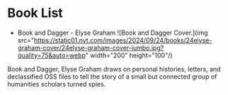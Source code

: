 # Book List

- Book and Dagger - Elyse Graham
![Book and Dagger Cover.](img src="https://static01.nyt.com/images/2024/09/24/books/24elyse-graham-cover/24elyse-graham-cover-jumbo.jpg?quality=75&auto=webp" width="200" height="100"/)

Book and Dagger, Elyse Graham draws on personal histories, letters, and declassified OSS files to tell the story of a small but connected group of humanities scholars turned spies. 

